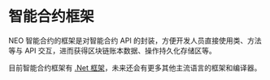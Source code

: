 # 智能合约框架

NEO 智能合约的框架是对智能合约 API 的封装，方便开发人员直接使用类、方法等与 API 交互，进而获得区块链账本数据、操作持久化存储区等。

目前智能合约框架有 [.Net 框架](fw/dotnet.md)，未来还会有更多其他主流语言的框架和编译器。

